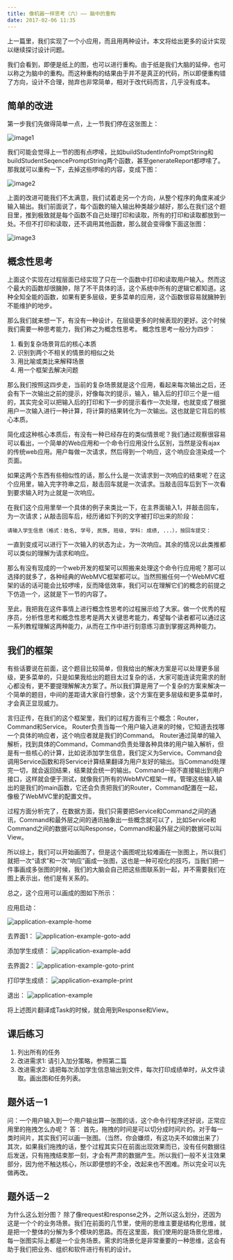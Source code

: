 ```yaml
---
title: 像机器一样思考（六）—— 脑中的重构
date: 2017-02-06 11:35
---
```


上一篇里，我们实现了一个小应用，而且用两种设计。本文将给出更多的设计实现以继续探讨设计问题。

我们会看到，即便是纸上的图，也可以进行重构。由于纸是我们大脑的延伸，也可以称之为脑中的重构。而这种重构的结果由于并不是真正的代码，所以即便重构错了方向，设计不合理，抛弃也非常简单，相对于改代码而言，几乎没有成本。


## 简单的改进

第一步我们先做得简单一点，上一节我们停在这张图上：
  
![image1][0]


我们可能会觉得上一节的图有点啰嗦，比如buildStudentInfoPromptString和buildStudentSeqencePromptString两个函数，甚至generateReport都啰嗦了。那我就可以重构一下，去掉这些啰嗦的内容，变成下图：

![image2][1]

上面的改进可能我们不太满意，我们试着走另一个方向，从整个程序的角度来减少输入输出。我们前面说了，每个函数的输入输出种类越少越好，那么在我们这个题目里，推到极致就是每个函数不自己处理打印和读取，所有的打印和读取都放到一处。不但不打印和读取，还不调用其他函数，那么就会变得像下面这张图：

![image3][2]



## 概念性思考

上面这个实现在过程层面已经实现了只在一个函数中打印和读取用户输入。然而这个最大的函数却很臃肿，除了不干具体的活，这个系统中所有的逻辑它都知道。这种全知全能的函数，如果有更多层级，更多菜单的应用，这个函数很容易就臃肿到不能维护的地步。

那么我们就来想一下，有没有一种设计，在层级更多的时候表现的更好。这个时候我们需要一种思考能力，我们称之为概念性思考。
概念性思考一般分为四步：

1. 看到复杂场景背后的核心本质
2. 识别到两个不相关的情景的相似之处
3. 用比喻或类比来解释场景
4. 用一个框架去解决问题

那么我们按照这四步走，当前的复杂场景就是这个应用，看起来每次输出之后，还会有下一次输出之前的提示，好像每次的提示，输入，输入后的打印三个是一组的，其实完全可以把输入后的打印和下一步的提示看作一次处理，也就变成了根据用户一次输入进行一种计算，将计算的结果转化为一次输出。这也就是它背后的核心本质。

简化成这种核心本质后，有没有一种已经存在的类似情景呢？我们通过观察很容易可以看出，一个简单的Web应用和一个命令行应用没什么区别，当然是没有ajax的传统web应用。用户每做一次请求，然后得到一个响应，这个响应会渲染成一个页面。

如果这两个东西有些相似性的话，那么什么是一次请求到一次响应的结束呢？在这个应用里，输入完字符串之后，敲击回车就是一次请求。当敲击回车后到下一次看到要求输入时为止就是一次响应。

在我们这个应用里举一个具体的例子来类比一下，在主界面输入1，并敲击回车，为一次请求；从敲击回车后，经历诸如下列的文字被打印出来的阶段：

```
请输入学生信息（格式：姓名, 学号, 民族, 班级, 学科: 成绩, ...），按回车提交：
```

一直到变成可以进行下一次输入的状态为止，为一次响应。其余的情况以此类推都可以类似的理解为请求和响应。

那么有没有现成的一个web开发的框架可以照搬来处理这个命令行应用呢？那可以选择的就多了，各种经典的WebMVC框架都可以。当然照搬任何一个WebMVC框架的话的话可能会比较啰嗦，反而降低效率，我们可以在理解它们的概念的前提之下仿造一个，这就是下一节的内容了。

至此，我把我在这件事情上进行概念性思考的过程展示给了大家。做一个优秀的程序员，分析性思考和概念性思考是两大关键思考能力，希望每个读者都可以通过这一系列教程理解这两种能力，从而在工作中进行刻意练习直到掌握这两种能力。

## 我们的框架

有些话要说在前面，这个题目比较简单，但我给出的解决方案是可以处理更多层级，更多菜单的，只是如果我给出的题目太过复杂的话，大家可能连读完需求的耐心都没有，更不要提理解解决方案了。所以我们算是用了一个复杂的方案来解决一个简单的题目，中间的差距请大家自行想象，这个方案在更多层级和更多菜单时，才会真正显现威力。

言归正传，在我们的这个框架里，我们的过程方面有三个概念：Router，Command和Service。
Router负责当每一个用户输入进来的时候，它知道去找哪一个具体的响应者，这个响应者就是我们的Command。
Router通过简单的输入解析，找到具体的Command，Command负责处理各种具体的用户输入解析，但是有一些核心的计算，比如说添加学生信息，我们定义为Service。Command会调用Service函数和将Service计算结果翻译为用户友好的输出。当Command处理完一切，就会返回结果，结果就会统一的输出。Command一般不直接输出到用户接口，这样就会便于测试，就像我们所有的WebMVC框架一样。管理这些输入输出的是我们的main函数，它还会负责把我们的Router，Command配置在一起，像极了WebMVC里的配置文件。

过程方面分析完了，在数据方面，我们只需要把Service和Command之间的通讯，Command和最外层之间的通讯抽象出一些概念就可以了，比如Service和Command之间的数据可以叫Response，Command和最外层之间的数据可以叫View。

所以综上，我们可以开始画图了，但是这个画图呢比较难画在一张图上，所以我们就把一次“请求”和一次“响应”画成一张图，这也是一种可视化的技巧，当我们把一件事画成多张图的时候，我们的大脑会自己把这些图联系到一起，并不需要我们在图上表示出，他们是有关系的。

总之，这个应用可以画成的图如下所示：

应用启动：

![application-example-home][4]

去界面1：
![application-example-goto-add][5]

添加学生成绩：
![application-example-add][6]

去界面2：
![application-example-goto-print][7]

打印学生成绩：
![application-example-print][8]


退出：
![application-example][9]

将上述图片翻译成Task的时候，就会用到Response和View。


## 课后练习

1. 列出所有的任务
2. 改进需求1: 请引入加分策略，参照第二篇
3. 改进需求2: 请把每次添加学生信息输出到文件，每次打印成绩单时，从文件读取。画出图和任务列表。

## 题外话－1

问：一个用户输入到一个用户输出算一张图的话，这个命令行程序还好说，正常应用里的拖拽怎么办呢？
答： 首先，拖拽的时间是可以切分成时间片的。对于每一类时间片，其实我们可以画一张图。（当然，你会嫌烦，有这功夫不如做出来了）其次，如果我们拖拽的话，整个过程其实只在前面出现效果而已，没有任何数据往后发送，只有拖拽结束那一刻，才会有严肃的数据产生。所以我们一般不关注效果部分，因为他不触达核心，所以即便想的不全，改起来也不困难。所以完全可以先做再改。

## 题外话－2

为什么这么划分图？
除了像request和response之外，之所以这么划分，还因为这是一个个的业务场景。我们在前面的几节里，使用的思维主要是结构化思维，就是把一个整体的分解为多个模块的思路。而在这里面，我们使用的是场景化思维，每一张图实际上都是一个业务场景。需求的场景化是非常重要的一种思维，这会有助于我们把业务、组织和软件进行有机的设计。



  [0]: https://jtong-pic.obs.cn-north-4.myhuaweicloud.com/thinking-as-a-machine-06/pic-01.png
  [1]: https://jtong-pic.obs.cn-north-4.myhuaweicloud.com/thinking-as-a-machine-06/pic-02.png
  [2]: https://jtong-pic.obs.cn-north-4.myhuaweicloud.com/thinking-as-a-machine-06/pic-03.png
  [4]: https://jtong-pic.obs.cn-north-4.myhuaweicloud.com/thinking-as-a-machine-06/pic-04.png
  [5]: https://jtong-pic.obs.cn-north-4.myhuaweicloud.com/thinking-as-a-machine-06/pic-05.png
  [6]: https://jtong-pic.obs.cn-north-4.myhuaweicloud.com/thinking-as-a-machine-06/pic-06.png
  [7]: https://jtong-pic.obs.cn-north-4.myhuaweicloud.com/thinking-as-a-machine-06/pic-07.png
  [8]: https://jtong-pic.obs.cn-north-4.myhuaweicloud.com/thinking-as-a-machine-06/pic-08.png
  [9]: https://jtong-pic.obs.cn-north-4.myhuaweicloud.com/thinking-as-a-machine-06/pic-09.png


